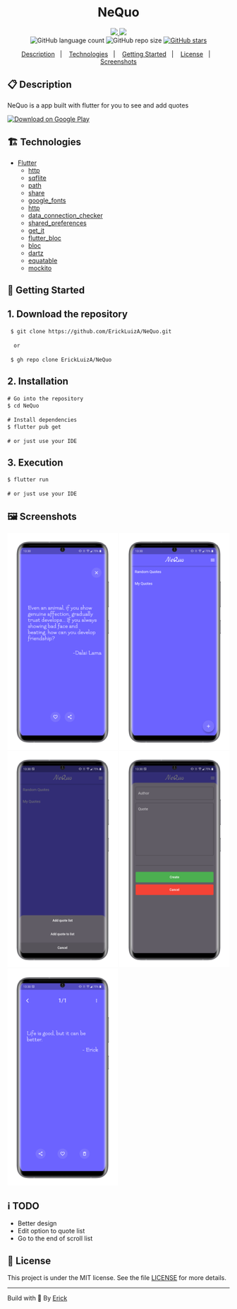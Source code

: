 <h1 align="center"> NeQuo </h1>

<p align="center">
  <a href="https://github.com/ErickLuizA/NeQuo/graphs/commit-activity" alt="Maintenance">
    <img src="https://img.shields.io/badge/Maintained%3F-yes-1EAE72.svg" />
  </a>

  <a href="./LICENSE" alt="License: MIT">
    <img src="https://img.shields.io/badge/License-MIT-1EAE72.svg" />
  </a>

<br/>

<img alt="GitHub language count" src="https://img.shields.io/github/languages/count/ErickLuizA/NeQuo?color=blue">

<img alt="GitHub repo size" src="https://img.shields.io/github/repo-size/ErickLuizA/NeQuo">

<a href="https://github.com/ErickLuizA/NeQuo/stargazers">
  <img alt="GitHub stars" src="https://img.shields.io/github/stars/ErickLuizA/NeQuo?style=social">
</a>

<p align="center">
  <a href="#clipboard-description">Description</a>&nbsp;&nbsp;&nbsp;|&nbsp;&nbsp;&nbsp;
  <a href="#building_construction-technologies">Technologies</a>&nbsp;&nbsp;&nbsp;|&nbsp;&nbsp;&nbsp;
  <a href="#rocket-getting-started">Getting Started</a>&nbsp;&nbsp;&nbsp;|&nbsp;&nbsp;&nbsp;
  <a href="#memo-license">License</a>&nbsp;&nbsp;&nbsp;|&nbsp;&nbsp;&nbsp;
  <a href="#framed_picture-screenshots">Screenshots</a>
</p>

## :clipboard: Description

NeQuo is a app built with flutter for you to see and add quotes

<a href="https://play.google.com/store/apps/details?id=com.deverick.com.deverick.com.deverick.nequo">
  <img src="https://play.google.com/intl/en_us/badges/images/generic/en_badge_web_generic.png" alt="Download on Google Play" height="100">
</a>


## :building_construction: Technologies

- [Flutter](https://flutter.dev/)
  - [http](https://pub.dev/packages/http)
  - [sqflite](https://pub.dev/packages/sqflite)
  - [path](https://pub.dev/packages/path)
  - [share](https://pub.dev/packages/share)
  - [google_fonts](https://pub.dev/packages/google_fonts)
  - [http](https://pub.dev/packages/http)
  - [data_connection_checker](https://pub.dev/packages/data_connection_checker)
  - [shared_preferences](https://pub.dev/packages/shared_preferences)
  - [get_it](https://pub.dev/packages/get_it)
  - [flutter_bloc](https://pub.dev/packages/flutter_bloc)
  - [bloc](https://pub.dev/packages/bloc)
  - [dartz](https://pub.dev/packages/dartz)
  - [equatable](https://pub.dev/packages/equatable)
  - [mockito](https://pub.dev/packages/mockito)


## :rocket: Getting Started

## 1. Download the repository

```shell
 $ git clone https://github.com/ErickLuizA/NeQuo.git
  
  or 

 $ gh repo clone ErickLuizA/NeQuo
```

## 2. Installation

```shell
# Go into the repository
$ cd NeQuo

# Install dependencies
$ flutter pub get 

# or just use your IDE
```

## 3. Execution

```shell
$ flutter run

# or just use your IDE
```


## :framed_picture: Screenshots

<div>
  <img alt="Fanarvel image" src="./.github/qotd.png"  width="250"/>
  <img alt="Fanarvel image" src="./.github/home.png"  width="250"/>
  <img alt="Fanarvel image" src="./.github/addmodal.png"  width="250"/>
  <img alt="Fanarvel image" src="./.github/addquote.png"  width="250"/>
  <img alt="Fanarvel image" src="./.github/quote.png"  width="250"/>
</div>

## :information_source: TODO
  - Better design
  - Edit option to quote list
  - Go to the end of scroll list

## :memo: License



This project is under the MIT license. See the file [LICENSE](LICENSE) for more details.

---

Build with 💙 By [Erick](https://www.linkedin.com/in/erick-luiz-47151a1a4/)
